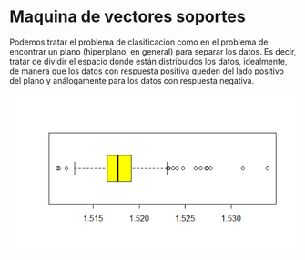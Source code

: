 # Maquina de vectores soportes
Podemos tratar el problema de clasificación como en el problema de encontrar un plano 
(hiperplano, en general) para separar los datos. Es decir, tratar de dividir el espacio
donde están distribuidos los datos, idealmente, de manera que los datos con respuesta
positiva queden del lado positivo del plano y análogamente para los datos con respuesta negativa.

![Indice de refraccion](https://github.com/EfrainSO/diplomado/blob/main/Proyecto%202/Glass/Imagenes/indice.png)

